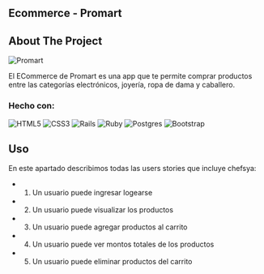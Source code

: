 <h2> Ecommerce - Promart </h2>

<!-- ABOUT THE PROJECT -->
## About The Project

![Promart](https://user-images.githubusercontent.com/87345401/158818987-0da8863b-eecb-41fc-9546-1b3849cda1a3.png)



El ECommerce de Promart es una app que te permite comprar productos entre las categorías electrónicos, joyería, ropa de dama y caballero. 


### Hecho con:

![HTML5](https://img.shields.io/badge/html5-%23E34F26.svg?style=for-the-badge&logo=html5&logoColor=white)
![CSS3](https://img.shields.io/badge/css3-%231572B6.svg?style=for-the-badge&logo=css3&logoColor=white)
![Rails](https://img.shields.io/badge/rails-%23CC0000.svg?style=for-the-badge&logo=ruby-on-rails&logoColor=white)
![Ruby](https://img.shields.io/badge/ruby-%23CC342D.svg?style=for-the-badge&logo=ruby&logoColor=white)
![Postgres](https://img.shields.io/badge/postgres-%23316192.svg?style=for-the-badge&logo=postgresql&logoColor=white)
![Bootstrap](https://img.shields.io/badge/bootstrap-%23563D7C.svg?style=for-the-badge&logo=bootstrap&logoColor=white)



## Uso

En este apartado describimos todas las users stories que incluye chefsya:

- 1) Un usuario puede ingresar logearse
- 2) Un usuario puede visualizar los productos
- 3) Un usuario puede agregar productos al carrito
- 4) Un usuario puede ver montos totales de los productos
- 5) Un usuario puede eliminar productos del carrito

